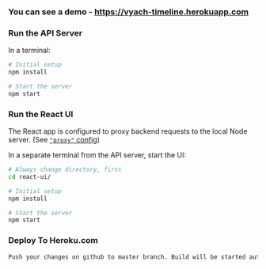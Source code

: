 ﻿
### You can see a demo - https://vyach-timeline.herokuapp.com

### Run the API Server 
In a terminal:

```bash
# Initial setup
npm install

# Start the server
npm start
```


### Run the React UI

The React app is configured to proxy backend requests to the local Node server. (See [`"proxy"` config](react-ui/package.json))

In a separate terminal from the API server, start the UI:

```bash
# Always change directory, first
cd react-ui/

# Initial setup
npm install

# Start the server
npm start
```

### Deploy To Heroku.com
```bash
Push your changes on github to master branch. Build will be started automatically
```
